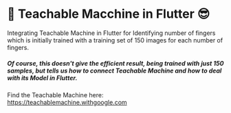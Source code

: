 # :rocket: Teachable Macchine in Flutter :sunglasses:

Integrating Teachable Machine in Flutter for Identifying number of fingers which is initially trained with a training set of 150 images for each number of fingers.

##### Of course, this doesn't give the efficient result, being trained with just 150 samples, but tells us how to connect Teachable Machine and how to deal with its Model in Flutter.

Find the Teachable Machine here: https://teachablemachine.withgoogle.com
